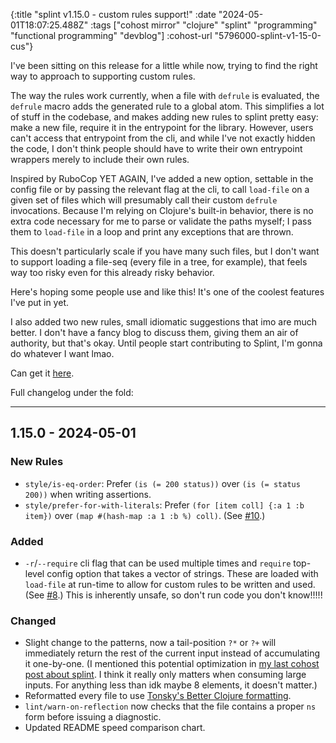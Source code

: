 {:title "splint v1.15.0 - custom rules support!"
 :date "2024-05-01T18:07:25.488Z"
 :tags ["cohost mirror" "clojure" "splint" "programming" "functional programming" "devblog"]
 :cohost-url "5796000-splint-v1-15-0-cus"}

I've been sitting on this release for a little while now, trying to find the right way to approach to supporting custom rules.

The way the rules work currently, when a file with `defrule` is evaluated, the `defrule` macro adds the generated rule to a global atom. This simplifies a lot of stuff in the codebase, and makes adding new rules to splint pretty easy: make a new file, require it in the entrypoint for the library. However, users can't access that entrypoint from the cli, and while I've not exactly hidden the code, I don't think people should have to write their own entrypoint wrappers merely to include their own rules.

Inspired by RuboCop YET AGAIN, I've added a new option, settable in the config file or by passing the relevant flag at the cli, to call `load-file` on a given set of files which will presumably call their custom `defrule` invocations. Because I'm relying on Clojure's built-in behavior, there is no extra code necessary for me to parse or validate the paths myself; I pass them to `load-file` in a loop and print any exceptions that are thrown.

This doesn't particularly scale if you have many such files, but I don't want to support loading a file-seq (every file in a tree, for example), that feels way too risky even for this already risky behavior.

Here's hoping some people use and like this! It's one of the coolest features I've put in yet.

I also added two new rules, small idiomatic suggestions that imo are much better. I don't have a fancy blog to discuss them, giving them an air of authority, but that's okay. Until people start contributing to Splint, I'm gonna do whatever I want lmao.

Can get it [here](https://github.com/NoahTheDuke/splint/releases/tag/v1.15.0).

Full changelog under the fold:

---

## 1.15.0 - 2024-05-01

### New Rules

- `style/is-eq-order`: Prefer `(is (= 200 status))` over `(is (= status 200))` when writing assertions.
- `style/prefer-for-with-literals`: Prefer `(for [item coll] {:a 1 :b item})` over `(map #(hash-map :a 1 :b %) coll)`. (See [#10](https://github.com/NoahTheDuke/splint/issues/10).)

### Added

- `-r`/`--require` cli flag that can be used multiple times and `require` top-level config option that takes a vector of strings. These are loaded with `load-file` at run-time to allow for custom rules to be written and used. (See [#8](https://github.com/NoahTheDuke/splint/issues/8).) This is inherently unsafe, so don't run code you don't know!!!!!

### Changed

- Slight change to the patterns, now a tail-position `?*` or `?+` will immediately return the rest of the current input instead of accumulating it one-by-one. (I mentioned this potential optimization in [my last cohost post about splint](https://cohost.org/noahtheduke/post/4532528-splint-updates-oops). I think it really only matters when consuming large inputs. For anything less than idk maybe 8 elements, it doesn't matter.)
- Reformatted every file to use [Tonsky's Better Clojure formatting](https://tonsky.me/blog/clojurefmt/).
- `lint/warn-on-reflection` now checks that the file contains a proper `ns` form before issuing a diagnostic.
- Updated README speed comparison chart.
